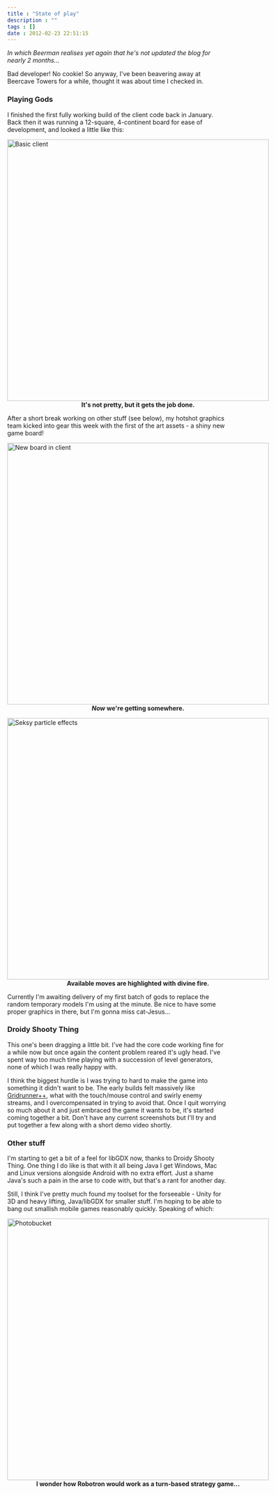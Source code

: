 ```yaml
---
title : "State of play"
description : ""
tags : []
date : 2012-02-23 22:51:15
---
```


<em>In which Beerman realises yet again that he's not updated the blog for nearly 2 months...</em>

Bad developer! No cookie! So anyway, I've been beavering away at Beercave Towers for a while, thought it was about time I checked in.



<h3>Playing Gods</h3>
I finished the first fully working build of the client code back in January. Back then it was running a 12-square, 4-continent board for ease of development, and looked a little like this:


<p style="width:600px; margin-left:auto; margin-right:auto">
<a href="http://s24.photobucket.com/albums/c12/b33rman/beercave/?action=view&amp;current=WorkingClient.png" target="_blank"><img src="http://i24.photobucket.com/albums/c12/b33rman/beercave/WorkingClient.png" border="0" width="600" alt="Basic client"></a>
<strong style="width:600px; display:inline-block; text-align:center">It's not pretty, but it gets the job done.</strong>


After a  short break working on other stuff (see below), my hotshot graphics team kicked into gear this week with the first of the art assets - a shiny new game board!

<p style="width:600px; margin-left:auto; margin-right:auto">
<a href="http://s24.photobucket.com/albums/c12/b33rman/beercave/?action=view&amp;current=NewBoard2.png" target="_blank"><img src="http://i24.photobucket.com/albums/c12/b33rman/beercave/NewBoard2.png" border="0" width="600" alt="New board in client"></a>
<strong style="width:600px; display:inline-block; text-align:center"><em>Now</em> we're getting somewhere.</strong>


<p style="width:600px; margin-left:auto; margin-right:auto">
<a href="http://s24.photobucket.com/albums/c12/b33rman/beercave/?action=view&amp;current=Highlights2.png" target="_blank"><img src="http://i24.photobucket.com/albums/c12/b33rman/beercave/Highlights2.png" border="0" width="600" alt="Seksy particle effects"></a>
<strong style="width:600px; display:inline-block; text-align:center">Available moves are highlighted with divine fire.</strong>

<!--more-->

Currently I'm awaiting delivery of my first batch of gods to replace the random temporary models I'm using at the minute. Be nice to have some proper graphics in there, but I'm gonna miss cat-Jesus...


<h3>Droidy Shooty Thing</h3>
This one's been dragging a little bit. I've had the core code working fine for a while now but once again the content problem reared it's ugly head. I've spent way too much time playing with a succession of level generators, none of which I was really happy with.

I think the biggest hurdle is I was trying to hard to make the game into something it didn't want to be. The early builds felt massively like <a href="http://minotaurproject.co.uk/gridrunner.php">Gridrunner++</a>, what with the touch/mouse control and swirly enemy streams, and I overcompensated in trying to avoid that. Once I quit worrying so much about it and just embraced the game it wants to be, it's started coming together a bit. Don't have any current screenshots but I'll try and put together a few along with a short demo video shortly.


<h3>Other stuff</h3>
I'm starting to get a bit of a feel for libGDX now, thanks to Droidy Shooty Thing. One thing I do like is that with it all being Java I get Windows, Mac and Linux versions alongside Android with no extra effort. Just a shame Java's such a pain in the arse to code with, but that's a rant for another day.


Still, I think I've pretty much found my toolset for the forseeable - Unity for 3D and heavy lifting, Java/libGDX for smaller stuff. I'm hoping to be able to bang out smallish mobile games reasonably quickly. Speaking of which:

<p style="width:600px; margin-left:auto; margin-right:auto">
<a href="http://s24.photobucket.com/albums/c12/b33rman/beercave/?action=view&amp;current=robo.png" target="_blank"><img src="http://i24.photobucket.com/albums/c12/b33rman/beercave/robo.png" width="600" border="0" alt="Photobucket"></a>
<strong style="width:600px; display:inline-block; text-align:center">I wonder how Robotron would work as a turn-based strategy game...</strong>

